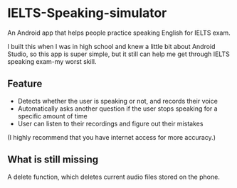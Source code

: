 # IELTS-Speaking-simulator
An Android app that helps people practice speaking English for IELTS exam.

I built this when I was in high school and knew a little bit about Android Studio, so this app is super simple, but it still can help me get through IELTS speaking exam-my worst skill.

## Feature
- Detects whether the user is speaking or not, and records their voice
- Automatically asks another question if the user stops speaking for a specific amount of time
- User can listen to their recordings and figure out their mistakes

(I highly recommend that you have internet access for more accuracy.)

## What is still missing
A delete function, which deletes current audio files stored on the phone.

